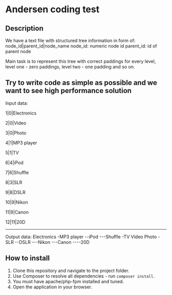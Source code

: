 # Andersen coding test

## Description
We have a text file with structured tree information in form of:
node_id|parent_id|node_name
node_id: numeric node id
parent_id: id of parent node

Main task is to represent this tree with correct paddings for every level,
level one - zero paddings, level two - one padding and so on.

Try to write code as simple as possible and we want to see high performance solution
---------------------------------------------------------------------------
Input data:

1|0|Electronics

2|0|Video

3|0|Photo

4|1|MP3 player

5|1|TV

6|4|iPod

7|6|Shuffle

8|3|SLR

9|8|DSLR

10|9|Nikon

11|9|Canon

12|11|20D


---------------------------------------------------------------------

Output data:
Electronics
-MP3 player
--iPod
---Shuffle
-TV
Video
Photo
-SLR
--DSLR
---Nikon
---Canon
----20D

## How to install

1. Clone this repository and navigate to the project folder.
2. Use Composer to resolve all dependencies - run `composer install`.
2. You must have apache/php-fpm installed and tuned.
3. Open the application in your browser.